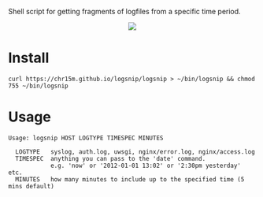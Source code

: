 Shell script for getting fragments of logfiles from a specific time period.

<p align="center">
    <img src="https://chr15m.github.io/logsnip/screencast.svg"/>
</p>

# Install

```shell
curl https://chr15m.github.io/logsnip/logsnip > ~/bin/logsnip && chmod 755 ~/bin/logsnip
```

# Usage

```
Usage: logsnip HOST LOGTYPE TIMESPEC MINUTES

  LOGTYPE   syslog, auth.log, uwsgi, nginx/error.log, nginx/access.log
  TIMESPEC  anything you can pass to the 'date' command.
            e.g. 'now' or '2012-01-01 13:02' or '2:30pm yesterday' etc.
  MINUTES   how many minutes to include up to the specified time (5 mins default)
```

